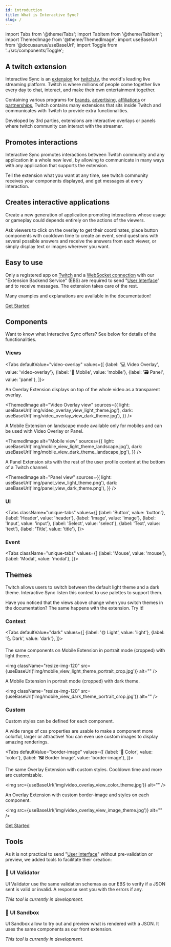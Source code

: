 ```yaml
---
id: introduction
title: What is Interactive Sync?
slug: /
---
```


import Tabs from '@theme/Tabs';
import TabItem from '@theme/TabItem';
import ThemedImage from '@theme/ThemedImage';
import useBaseUrl from '@docusaurus/useBaseUrl';
import Toggle from '../src/components/Toggle';

## A twitch extension

Interactive Sync is an [extension](https://www.twitch.tv/p/extensions/) for [twitch.tv](https://www.twitch.tv/), the world's leading live streaming platform. Twitch is where millions of people come together live every day to chat, interact, and make their own entertainment together.

Containing various programs for [brands](https://brand.twitch.tv/), [advertising](https://twitchadvertising.tv/), [affiliations](https://affiliate.twitch.tv/) or [partnerships](https://www.twitch.tv/p/partners/), Twitch contains many extensions that sits inside Twitch and communicates with Twitch to provide extra functionalities. 

Developed by 3rd parties, extensions are interactive overlays or panels where twitch community can interact with the streamer.

## Promotes interactions

Interactive Sync promotes interactions between Twitch community and any application in a whole new level, by allowing to communicate in many ways with any application that supports the extension.

Tell the extension what you want at any time, see twitch community receives your components displayed, and get messages at every interaction.

## Creates interactive applications

Create a new generation of application promoting interactions whose usage or gameplay could depends entirely on the actions of the viewers.

Ask viewers to click on the overlay to get their coordinates, place button components with cooldown time to create an event, send questions with several possible answers and receive the answers from each viewer, or simply display text or images wherever you want.

## Easy to use

Only a registered app on [Twitch](https://dev.twitch.tv/console/apps/create) and a [WebSocket connection](/docs/getting-started/general) with our "Extension Backend Service" (EBS) are required to send "[User Interface](/docs/getting-started/create-ui)" and to receive messages. The extension takes care of the rest.

Many examples and explanations are available in the documentation!

<a className="button button--lg button--outline button--block button--primary" href="/docs/getting-started/prerequisites">Get Started</a>

## Components

Want to know what Interactive Sync offers? See below for details of the functionalities.

### Views

<Tabs
defaultValue="video-overlay"
values={[
{label: '💻 Video Overlay', value: 'video-overlay'},
{label: '📱 Mobile', value: 'mobile'},
{label: '🗃️ Panel', value: 'panel'},
]}>
<TabItem value="video-overlay">

An Overlay Extension displays on top of the whole video as a transparent overlay.

<ThemedImage
alt="Video Overlay view"
sources={{
  light: useBaseUrl('img/video_overlay_view_light_theme.jpg'),
  dark: useBaseUrl('img/video_overlay_view_dark_theme.jpg'),
}}
/>

</TabItem>

<TabItem value="mobile">

A Mobile Extension on landscape mode available only for mobiles and can be used with Video Overlay or Panel.

<ThemedImage
alt="Mobile view"
sources={{
  light: useBaseUrl('img/mobile_view_light_theme_landscape.jpg'),
  dark: useBaseUrl('img/mobile_view_dark_theme_landscape.jpg'),
}}
/>
</TabItem>
<TabItem value="panel">

A Panel Extension sits with the rest of the user profile content at the bottom of a Twitch channel.

<ThemedImage
alt="Panel view"
sources={{
  light: useBaseUrl('img/panel_view_light_theme.png'),
  dark: useBaseUrl('img/panel_view_dark_theme.png'),
}}
/>
</TabItem>
</Tabs>

### UI

<Tabs
className="unique-tabs"
values={[
{label: 'Button', value: 'button'},
{label: 'Header', value: 'header'},
{label: 'Image', value: 'image'},
{label: 'Input', value: 'input'},
{label: 'Select', value: 'select'},
{label: 'Text', value: 'text'},
{label: 'Title', value: 'title'},
]}>
<TabItem value="button"></TabItem>
<TabItem value="header"></TabItem>
<TabItem value="image"></TabItem>
<TabItem value="input"></TabItem>
<TabItem value="select"></TabItem>
<TabItem value="text"></TabItem>
<TabItem value="title"></TabItem>
</Tabs>

### Event

<Tabs
className="unique-tabs"
values={[
{label: 'Mouse', value: 'mouse'},
{label: 'Modal', value: 'modal'},
]}>
<TabItem value="mouse"></TabItem>
<TabItem value="modal"></TabItem>
</Tabs>

## Themes

Twitch allows users to switch between the default light theme and a dark theme. Interactive Sync listen this context to use palettes to support them.

Have you noticed that the views above change when you switch themes in the documentation? The same happens with the extension. Try it! <Toggle className="custom-toggle" /> 

### Context

<Tabs
defaultValue="dark"
values={[
{label: '🌞 Light', value: 'light'},
{label: '🌜 Dark', value: 'dark'},
]}>
<TabItem value="light">

The same components on Mobile Extension in portrait mode (cropped) with light theme.

<img
className="resize-img-120"
src={useBaseUrl('img/mobile_view_light_theme_portrait_crop.jpg')}
alt=""
/>
</TabItem>

<TabItem value="dark">

A Mobile Extension in portrait mode (cropped) with dark theme.

<img
className="resize-img-120"
src={useBaseUrl('img/mobile_view_dark_theme_portrait_crop.jpg')}
alt=""
/>
</TabItem>

</Tabs>

### Custom

Custom styles can be defined for each component. 

A wide range of css properties are usable to make a component more colorful, larger or attractive! You can even use custom images to display amazing renderings.

<Tabs
defaultValue="border-image"
values={[
{label: '🎨 Color', value: 'color'},
{label: '🖼️ Border Image', value: 'border-image'},
]}>
<TabItem value="color">

The same Overlay Extension with custom styles. Cooldown time and more are customizable.

<img
src={useBaseUrl('img/video_overlay_view_color_theme.jpg')}
alt=""
/>
</TabItem>

<TabItem value="border-image">

An Overlay Extension with custom border-image and styles on each component.

<img
src={useBaseUrl('img/video_overlay_view_image_theme.jpg')}
alt=""
/>
</TabItem>

</Tabs>


<a className="button button--lg button--outline button--block button--primary" href="/docs/getting-started/prerequisites">Get Started</a>

## Tools

As it is not practical to send "[User Interface](/docs/getting-started/create-ui)" without pre-validation or preview, we added tools to facilitate their creation:

### 🚧 UI Validator

UI Validator use the same validation schemas as our EBS to verify if a JSON sent is valid or invalid. A response sent you with the errors if any.

*This tool is currently in development*.

### 🚧 UI Sandbox

UI Sandbox allow to try out and preview what is rendered with a JSON. It uses the same components as our front extension.

*This tool is currently in development*.